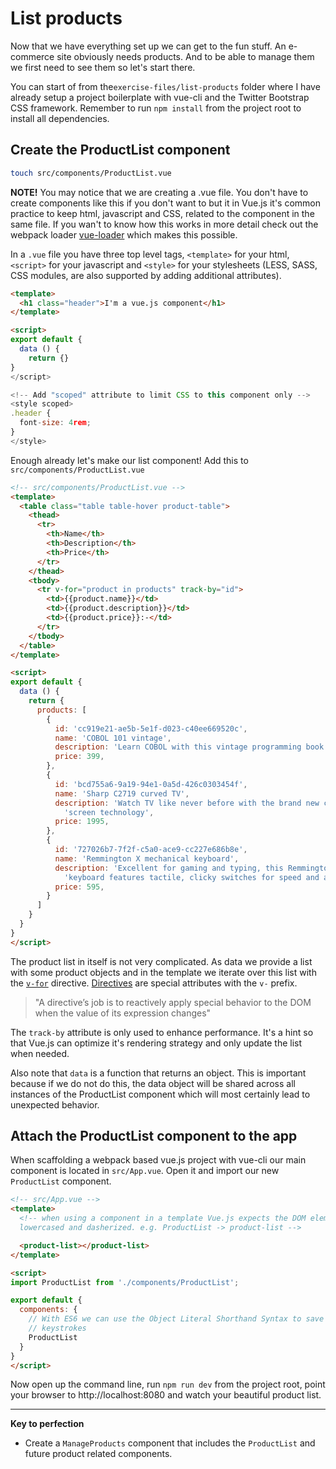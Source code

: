 # List products
Now that we have everything set up we can get to the fun stuff. An e-commerce site obviously needs products. And to be able to manage them we first need to see them so let's start there.

You can start of from the`exercise-files/list-products` folder where I have already setup a project boilerplate with vue-cli and the Twitter Bootstrap CSS framework. Remember to run `npm install` from the project root to install all dependencies.

## Create the ProductList component

```bash
touch src/components/ProductList.vue
```

**NOTE!**
You may notice that we are creating a .vue file. You don't have to create components like this if you don't want to but it in Vue.js it's common practice to keep html, javascript and CSS, related to the component in the same file. If you wan't to know how this works in more detail check out the webpack loader [vue-loader](http://vue-loader.vuejs.org/en/index.html) which makes this possible.

In a `.vue` file you have three top level tags, `<template>` for your html, `<script>` for your javascript and `<style>` for your stylesheets (LESS, SASS, CSS modules, are also supported by adding additional attributes).

```html
<template>
  <h1 class="header">I'm a vue.js component</h1>
</template>

<script>
export default {
  data () {
    return {}
}
</script>

<!-- Add "scoped" attribute to limit CSS to this component only -->
<style scoped>
.header {
  font-size: 4rem;
}
</style>
```

Enough already let's make our list component! Add this to `src/components/ProductList.vue`
```html
<!-- src/components/ProductList.vue -->
<template>
  <table class="table table-hover product-table">
    <thead>
      <tr>
        <th>Name</th>
        <th>Description</th>
        <th>Price</th>
      </tr>
    </thead>
    <tbody>
      <tr v-for="product in products" track-by="id">
        <td>{{product.name}}</td>
        <td>{{product.description}}</td>
        <td>{{product.price}}:-</td>
      </tr>
    </tbody>
  </table>
</template>

<script>
export default {
  data () {
    return {
      products: [
        {
          id: 'cc919e21-ae5b-5e1f-d023-c40ee669520c',
          name: 'COBOL 101 vintage',
          description: 'Learn COBOL with this vintage programming book',
          price: 399,
        },
        {
          id: 'bcd755a6-9a19-94e1-0a5d-426c0303454f',
          name: 'Sharp C2719 curved TV',
          description: 'Watch TV like never before with the brand new curved ' +
            'screen technology',
          price: 1995,
        },
        {
          id: '727026b7-7f2f-c5a0-ace9-cc227e686b8e',
          name: 'Remmington X mechanical keyboard',
          description: 'Excellent for gaming and typing, this Remmington X ' +
            'keyboard features tactile, clicky switches for speed and accuracy',
          price: 595,
        }
      ]
    }
  }
}
</script>
```

The product list in itself is not very complicated. As data we provide a list with some product objects and in the template we iterate over this list with the [`v-for`](https://vuejs.org/guide/list.html#v-for) directive. [Directives](http://vuejs.org/guide/syntax.html#Directives) are special attributes with the `v-` prefix.

>  "A directive’s job is to reactively apply special behavior to the DOM when the value of its expression changes"

The `track-by` attribute is only used to enhance performance. It's a hint so that Vue.js can optimize it's rendering strategy and only update the list when needed.

Also note that `data` is a function that returns an object. This is important because if we do not do this, the data object will be shared across all instances of the ProductList component which will most certainly lead to unexpected behavior.

## Attach the ProductList component to the app

When scaffolding a webpack based vue.js project with vue-cli our main component is located in `src/App.vue`. Open it and import our new `ProductList` component.

```html
<!-- src/App.vue -->
<template>
  <!-- when using a component in a template Vue.js expects the DOM element to be
  lowercased and dasherized. e.g. ProductList -> product-list -->

  <product-list></product-list>
</template>

<script>
import ProductList from './components/ProductList';

export default {
  components: {
    // With ES6 we can use the Object Literal Shorthand Syntax to save us some
    // keystrokes
    ProductList
  }
}
</script>
```

Now open up the command line, run `npm run dev` from the project root, point your browser to http://localhost:8080 and watch your beautiful product list.

---

**Key to perfection**

 * Create a `ManageProducts` component that includes the `ProductList` and future
   product related components.
